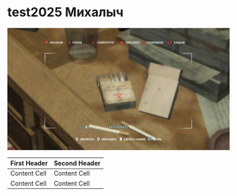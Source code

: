# test2025 Михалыч

![](picture/42.jpg)

First Header  | Second Header
------------- | -------------
Content Cell  | Content Cell
Content Cell  | Content Cell 
